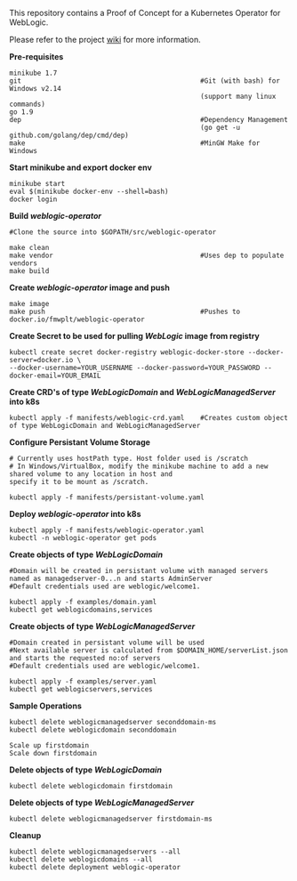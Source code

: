 This repository contains a Proof of Concept for a Kubernetes Operator for WebLogic.

Please refer to the project <a href="https://gitlab-odx.oracle.com/marnelso/weblogic-operator/wikis/home">wiki</a> for more information. 


**Pre-requisites**  
```
minikube 1.7
git                                             #Git (with bash) for Windows v2.14 
                                                (support many linux commands)
go 1.9
dep                                             #Dependency Management 
                                                (go get -u github.com/golang/dep/cmd/dep)
make                                            #MinGW Make for Windows
```

**Start minikube and export docker env** 
```
minikube start
eval $(minikube docker-env --shell=bash)
docker login
```

**Build _weblogic-operator_**
```
#Clone the source into $GOPATH/src/weblogic-operator

make clean
make vendor                                     #Uses dep to populate vendors
make build
``` 

**Create _weblogic-operator_ image and push** 
```
make image
make push                                       #Pushes to docker.io/fmwplt/weblogic-operator
``` 

**Create Secret to be used for pulling _WebLogic_ image from registry**
```
kubectl create secret docker-registry weblogic-docker-store --docker-server=docker.io \
--docker-username=YOUR_USERNAME --docker-password=YOUR_PASSWORD --docker-email=YOUR_EMAIL
``` 

**Create CRD's of type _WebLogicDomain_ and _WebLogicManagedServer_ into k8s**
```
kubectl apply -f manifests/weblogic-crd.yaml    #Creates custom object of type WebLogicDomain and WebLogicManagedServer
``` 

**Configure Persistant Volume Storage**
```
# Currently uses hostPath type. Host folder used is /scratch
# In Windows/VirtualBox, modify the minikube machine to add a new shared volume to any location in host and
specify it to be mount as /scratch.  
  
kubectl apply -f manifests/persistant-volume.yaml
``` 

**Deploy _weblogic-operator_ into k8s**
```
kubectl apply -f manifests/weblogic-operator.yaml
kubectl -n weblogic-operator get pods
``` 

**Create objects of type _WebLogicDomain_**
```
#Domain will be created in persistant volume with managed servers named as managedserver-0...n and starts AdminServer
#Default credentials used are weblogic/welcome1.  
  
kubectl apply -f examples/domain.yaml
kubectl get weblogicdomains,services
``` 

**Create objects of type _WebLogicManagedServer_**
```
#Domain created in persistant volume will be used
#Next available server is calculated from $DOMAIN_HOME/serverList.json and starts the requested no:of servers
#Default credentials used are weblogic/welcome1.  
  
kubectl apply -f examples/server.yaml
kubectl get weblogicservers,services
``` 

**Sample Operations**
``` 
kubectl delete weblogicmanagedserver seconddomain-ms
kubectl delete weblogicdomain seconddomain

Scale up firstdomain
Scale down firstdomain
``` 

**Delete objects of type _WebLogicDomain_**
```
kubectl delete weblogicdomain firstdomain
``` 

**Delete objects of type _WebLogicManagedServer_**
```
kubectl delete weblogicmanagedserver firstdomain-ms
``` 

**Cleanup**
```
kubectl delete weblogicmanagedservers --all
kubectl delete weblogicdomains --all
kubectl delete deployment weblogic-operator
```


